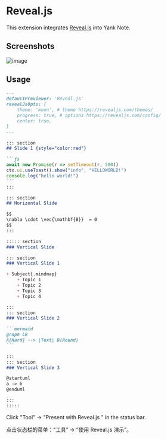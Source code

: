 # Reveal.js

This extension integrates [Reveal.js](https://revealjs.com/) into Yank Note.

## Screenshots
![image](https://user-images.githubusercontent.com/7115690/178923561-85fa9fb0-d997-4dcd-bc33-48713cecf01f.png)

## Usage

~~~markdown
---
defaultPreviewer: 'Reveal.js'
revealJsOpts: {
    theme: 'moon', # theme https://revealjs.com/themes/
    progress: true, # options https://revealjs.com/config/
    center: true,
}
---

::: section
## Slide 1 {style="color:red"}

```js
await new Promise(r => setTimeout(r, 500))
ctx.ui.useToast().show("info", "HELLOWORLD!")
console.log("hello world!")
```
:::

::: section
## Horizontal Slide

$$
\nabla \cdot \vec{\mathbf{B}}  = 0
$$
:::

::::: section
### Vertical Slide

::: section
### Vertical Slide 1

+ Subject{.mindmap}
    + Topic 1
    + Topic 2
    + Topic 3
    + Topic 4

:::
::: section
### Vertical Slide 2

```mermaid
graph LR
A[Hard] --> |Text| B(Round)
```

:::
::: section
### Vertical Slide 3

@startuml
a -> b
@enduml

:::
:::::
~~~

Click "Tool" -> "Present with Reveal.js " in the status bar.

点击状态栏的菜单：“工具” -> “使用 Reveal.js 演示”。
